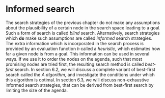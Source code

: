 <!--H2: Chapter 6-->
# Informed search #

  The search strategies of the previous chapter do not make any assumptions about the plausibility of a certain node in the search space leading to a goal. Such a form of search is called *blind* search. Alternatively, search strategies which **do** make such assumptions are called *informed* search strategies. The extra information which is incorporated in the search process is provided by an evaluation function *h* called a *heuristic*, which estimates how far a given node is from a goal. This information can be used in several ways. If we use it to order the nodes on the agenda, such that most promising nodes are tried first, the resulting search method is called *best-first* search. In section 6.2, we will discuss a complete variant of best-first search called the *A algorithm*, and investigate the conditions under which this algorithm is optimal. In section 6.3, we will discuss non-exhaustive informed search strategies, that can be derived from best-first search by limiting the size of the agenda.

